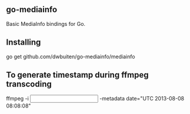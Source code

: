 ## go-mediainfo

Basic MediaInfo bindings for Go.

## Installing

go get github.com/dwbuiten/go-mediainfo/mediainfo

## To generate timestamp during ffmpeg transcoding
ffmpeg -i <input> -metadata date="UTC 2013-08-08 08:08:08" <output>